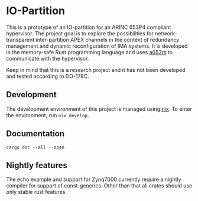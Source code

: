 # IO-Partition

This is a prototype of an IO-partition for an ARINC 653P4 compliant hypervisor.
The project goal is to explore the possiblilties for network-transparent
inter-partition APEX channels in the context of redundancy management and
dynamic reconfiguration of IMA systems. It is developed in the memory-safe
Rust programming language and uses [a653rs](https://github.com/DLR-FT/a653rs)
to communicate with the hypervisor.

Keep in mind that this is a research project and it has not been developed and
tested according to DO-178C.

## Development

The development environment of this project is managed using [nix](https://nixos.org/download.html#download-nix).
To enter the environment, run `nix develop`.

## Documentation

```
cargo doc --all --open
```

## Nightly features

The echo example and support for Zynq7000 currently require a nightly compiler for support of const-generics.
Other than that all crates should use only stable rust features. 
